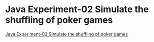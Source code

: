 # Java Experiment-02 Simulate the shuffling of poker games
[Java Experiment-02 Simulate the shuffling of poker games](https://aiwithcloud.com/2022/09/15/java_experiment_02_simulate_the_shuffling_of_poker_games/)